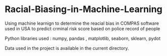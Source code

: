 # Racial-Biasing-in-Machine-Learning
Using machine learnign to determine the reacial bias in COMPAS software used in USA to predict crminal risk score based on police record of people

Python libraries used : numpy, pandas , matplotlib, seaborn, sklearn, pydot

Data used in the project is available in the current directory.
